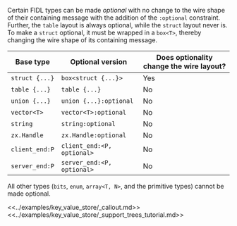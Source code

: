 Certain FIDL types can be made *optional* with no change to the wire shape of
their containing message with the addition of the `:optional` constraint.
Further, the `table` layout is always optional, while the `struct` layout never
is. To make a `struct` optional, it must be wrapped in a `box<T>`, thereby
changing the wire shape of its containing message.

| Base type | Optional version | Does optionality change the wire layout? |
|---|---|---|
| `struct {...}` | `box<struct {...}>` | Yes |
| `table {...}` | `table {...}` | No |
| `union {...}` | `union {...}:optional` | No |
| `vector<T>` | `vector<T>:optional` | No |
| `string` | `string:optional` | No |
| `zx.Handle` | `zx.Handle:optional` | No |
| `client_end:P` | `client_end:<P, optional>` | No |
| `server_end:P` | `server_end:<P, optional>` | No |

All other types (`bits`, `enum`, `array<T, N>`, and the primitive types) cannot
be made optional.

<<../examples/key_value_store/_callout.md>>
<<../examples/key_value_store/_support_trees_tutorial.md>>

